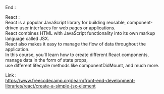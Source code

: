 End :

React : </br>
React is a popular JavaScript library for building reusable, component-driven user interfaces for web pages or applications. </br>
React combines HTML with JavaScript functionality into its own markup language called JSX. </br>
React also makes it easy to manage the flow of data throughout the application. </br>
In this course, you'll learn how to create different React components, manage data in the form of state props, </br>
use different lifecycle methods like componentDidMount, and much more. </br>

Link : </br>
https://www.freecodecamp.org/learn/front-end-development-libraries/react/create-a-simple-jsx-element
